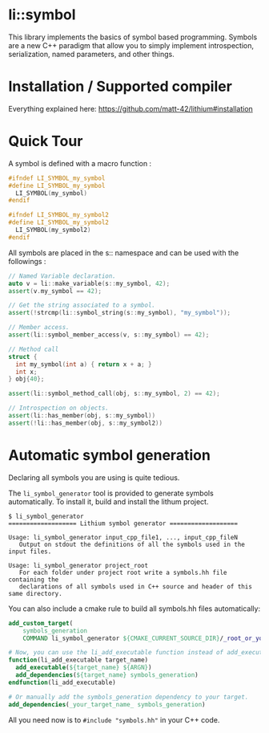 
li::symbol
=================================

This library implements the basics of symbol based
programming. Symbols are a new C++ paradigm that allow you to simply
implement introspection, serialization, named parameters, and other
things.

# Installation / Supported compiler

Everything explained here: https://github.com/matt-42/lithium#installation

# Quick Tour

A symbol is defined with a macro function :

```c++
#ifndef LI_SYMBOL_my_symbol
#define LI_SYMBOL_my_symbol
  LI_SYMBOL(my_symbol)
#endif

#ifndef LI_SYMBOL_my_symbol2
#define LI_SYMBOL_my_symbol2
  LI_SYMBOL(my_symbol2)
#endif
```

All symbols are placed in the s:: namespace and can be used with the followings :

```c++
// Named Variable declaration.
auto v = li::make_variable(s::my_symbol, 42);
assert(v.my_symbol == 42);

// Get the string associated to a symbol.
assert(!strcmp(li::symbol_string(s::my_symbol), "my_symbol"));

// Member access.
assert(li::symbol_member_access(v, s::my_symbol) == 42);  

// Method call
struct {
  int my_symbol(int a) { return x + a; }
  int x;
} obj{40};

assert(li::symbol_method_call(obj, s::my_symbol, 2) == 42);

// Introspection on objects.
assert(li::has_member(obj, s::my_symbol))
assert(!li::has_member(obj, s::my_symbol2))
```

# Automatic symbol generation


Declaring all symbols you are using is quite tedious.

The `li_symbol_generator` tool is provided to generate symbols automatically. 
To install it, build and install the lithum project.

```
$ li_symbol_generator
=================== Lithium symbol generator ===================

Usage: li_symbol_generator input_cpp_file1, ..., input_cpp_fileN
   Output on stdout the definitions of all the symbols used in the input files.

Usage: li_symbol_generator project_root
   For each folder under project root write a symbols.hh file containing the
   declarations of all symbols used in C++ source and header of this same directory.
```

You can also include a cmake rule to build all symbols.hh files automatically:

```cmake
add_custom_target(
    symbols_generation
    COMMAND li_symbol_generator ${CMAKE_CURRENT_SOURCE_DIR}/_root_or_your_code_with_symbols_)

# Now, you can use the li_add_executable function instead of add_executable:
function(li_add_executable target_name)
  add_executable(${target_name} ${ARGN})
  add_dependencies(${target_name} symbols_generation)
endfunction(li_add_executable)

# Or manually add the symbols_generation dependency to your target. 
add_dependencies(_your_target_name_ symbols_generation)
```

All you need now is to `#include "symbols.hh"` in your C++ code.

